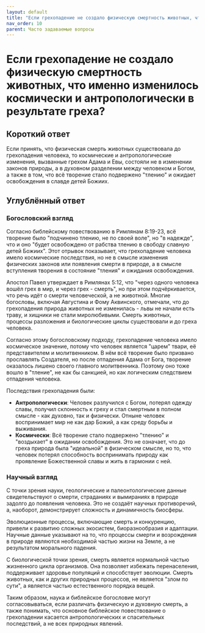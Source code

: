 ```yaml
---
layout: default
title: "Если грехопадение не создало физическую смертность животных, что именно изменилось космически и антропологически в результате греха?"
nav_order: 10
parent: Часто задаваемые вопросы
---
```


# Если грехопадение не создало физическую смертность животных, что именно изменилось космически и антропологически в результате греха?

## Короткий ответ

Если принять, что физическая смерть животных существовала до грехопадения человека, то космические и антропологические изменения, вызванные грехом Адама и Евы, состояли не в изменении законов природы, а в духовном разделении между человеком и Богом, а также в том, что всё творение стало подвержено "тлению" и ожидает освобождения в славде детей Божиих.

## Углублённый ответ

### Богословский взгляд

Согласно библейскому повествованию в Римлянам 8:19-23, всё творение было "подчинено тлению, не по своей воле", но "в надежде", что и оно "будет освобождено от рабства тлению в свободу славную детей Божиих". Этот отрывок показывает, что грехопадение человека имело космические последствия, но не в смысле изменения физических законов или появления смерти в природе, а в смысле вступления творения в состояние "тления" и ожидания освобождения.

Апостол Павел утверждает в Римлянах 5:12, что "через одного человека вошёл грех в мир, и через грех - смерть", но при этом подчёркивается, что речь идёт о смерти человеческой, а не животной. Многие богословы, включая Августина и Фому Аквинского, отмечали, что до грехопадения природа животных не изменилась - львы не начали есть траву, и хищники не стали миролюбивыми. Смерть животных, процессы разложения и биологические циклы существовали и до греха человека.

Согласно этому богословскому подходу, грехопадение человека имело космическое значение, потому что человек является "царем" твари, её представителем и молитвенником. В нём всё творение было призвано прославлять Создателя, но после отпадения Адама от Бога, творение оказалось лишено своего главного молитвенника. Поэтому оно тоже вошло в "тление", не как бы санкцией, но как логическим следствием отпадения человека.

Последствия грехопадения были:

- **Антропологически**: Человек разлучился с Богом, потерял одежду славы, получил склонность к греху и стал смертным в полном смысле - как духовно, так и физически. Отныне человек воспринимает мир не как дар Божий, а как среду борьбы и выживания.
- **Космически**: Всё творение стало подвержено "тлению" и "воздыхает" в ожидании освобождения. Это не означает, что до греха природа была "идеальной" в физическом смысле, но то, что человек потерял способность воспринимать природу как проявление Божественной славы и жить в гармонии с ней.

### Научный взгляд

С точки зрения науки, геологические и палеонтологические данные свидетельствуют о смерти, страданиях и вымираниях в природе задолго до появления человека. Это не создаёт научных противоречий, а, наоборот, демонстрирует сложность и динамичность биосферы.

Эволюционные процессы, включающие смерть и конкуренцию, привели к развитию сложных экосистем, биоразнообразия и адаптации. Научные данные указывают на то, что процессы смерти и возрождения в природе являются необходимой частью жизни на Земле, а не результатом морального падения.

С биологической точки зрения, смерть является нормальной частью жизненного цикла организмов. Она позволяет избежать перенаселения, поддерживает здоровье популяций и способствует эволюции. Смерть животных, как и других природных процессов, не является "злом по сути", а является частью естественного порядка вещей.

Таким образом, наука и библейское богословие могут согласовываться, если различать физическую и духовную смерть, а также понимать, что основное библейское повествование о грехопадении касается антропологических и спасительных последствий, а не всех природных явлений.